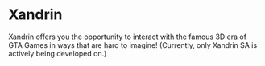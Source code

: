 # Xandrin
Xandrin offers you the opportunity to interact with the famous 3D era of GTA Games in ways that are hard to imagine!
(Currently, only Xandrin SA is actively being developed on.)
